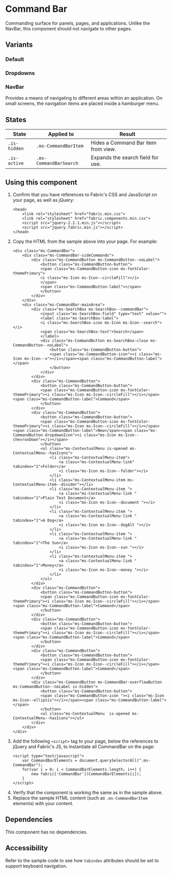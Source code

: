 # Command Bar
Commanding surface for panels, pages, and applications. Unlike the NavBar, this component should not navigate to other pages.

## Variants

### Default
<!---
{{> CommandBar props=CommandBarExampleModel.props}}
--->

### Dropdowns
<!---
{{> CommandBar props=CommandBarExampleModel.propsDropdown}}
--->

### NavBar
Provides a means of navigating to different areas within an application. On small screens, the navigation items are placed inside a hamburger menu.
<!---
{{> CommandBar props=CommandBarExampleModel.propsNavBar}}
--->

## States
State | Applied to | Result
 --- | --- | ---
`.is-hidden` | `.ms-CommandBarItem` | Hides a Command Bar item from view.
`.is-active` | `.ms-CommandBarSearch` | Expands the search field for use.

## Using this component
1. Confirm that you have references to Fabric's CSS and JavaScript on your page, as well as jQuery:
    ```
    <head>
        <link rel="stylesheet" href="fabric.min.css">
        <link rel="stylesheet" href="fabric.components.min.css">
        <script src="jquery-2.2.1.min.js"></script>
        <script src="jquery.fabric.min.js"></script>
    </head>
    ```
2. Copy the HTML from the sample above into your page. For example:
    ```
    <div class="ms-CommandBar">
        <div class="ms-CommandBar-sideCommands">
            <div class="ms-CommandButton ms-CommandButton--noLabel">
                <button class="ms-CommandButton-button">
                <span class="ms-CommandButton-icon ms-fontColor-themePrimary">
                <i class="ms-Icon ms-Icon--circleFill"></i>
                </span>
                <span class="ms-CommandButton-label"></span> 
                </button>
            </div>
        </div>
        <div class="ms-CommandBar-mainArea">
            <div class="ms-SearchBox ms-SearchBox--commandBar">
                <input class="ms-SearchBox-field" type="text" value="">
                <label class="ms-SearchBox-label">
                <i class="ms-SearchBox-icon ms-Icon ms-Icon--search"></i>
                <span class="ms-SearchBox-text">Search</span>
                </label>
                <div class="ms-CommandButton ms-SearchBox-close ms-CommandButton--noLabel">
                    <button class="ms-CommandButton-button">
                    <span class="ms-CommandButton-icon"><i class="ms-Icon ms-Icon--x"></i></span><span class="ms-CommandButton-label"></span> 
                    </button>
                </div>
            </div>
            <div class="ms-CommandButton">
                <button class="ms-CommandButton-button">
                <span class="ms-CommandButton-icon ms-fontColor-themePrimary"><i class="ms-Icon ms-Icon--circleFill"></i></span><span class="ms-CommandButton-label">Command</span> 
                </button>
            </div>
            <div class="ms-CommandButton">
                <button class="ms-CommandButton-button">
                <span class="ms-CommandButton-icon ms-fontColor-themePrimary"><i class="ms-Icon ms-Icon--circleFill"></i></span><span class="ms-CommandButton-label">New</span><span class="ms-CommandButton-dropdownIcon"><i class="ms-Icon ms-Icon--chevronDown"></i></span>
                </button>
                <ul class="ms-ContextualMenu is-opened ms-ContextualMenu--hasIcons">
                    <li class="ms-ContextualMenu-item">
                        <a class="ms-ContextualMenu-link" tabindex="1">Folder</a>
                        <i class="ms-Icon ms-Icon--folder"></i>
                    </li>
                    <li class="ms-ContextualMenu-item ms-ContextualMenu-item--divider"></li>
                    <li class="ms-ContextualMenu-item ">
                        <a class="ms-ContextualMenu-link " tabindex="1">Plain Text Document</a>
                        <i class="ms-Icon ms-Icon--document "></i>
                    </li>
                    <li class="ms-ContextualMenu-item ">
                        <a class="ms-ContextualMenu-link " tabindex="1">A Dog</a>
                        <i class="ms-Icon ms-Icon--dogAlt "></i>
                    </li>
                    <li class="ms-ContextualMenu-item ">
                        <a class="ms-ContextualMenu-link " tabindex="1">The Sun</a>
                        <i class="ms-Icon ms-Icon--sun "></i>
                    </li>
                    <li class="ms-ContextualMenu-item ">
                        <a class="ms-ContextualMenu-link " tabindex="1">Money</a>
                        <i class="ms-Icon ms-Icon--money "></i>
                    </li>
                </ul>
            </div>
            <div class="ms-CommandButton">
                <button class="ms-CommandButton-button">
                <span class="ms-CommandButton-icon ms-fontColor-themePrimary"><i class="ms-Icon ms-Icon--circleFill"></i></span><span class="ms-CommandButton-label">Command</span> 
                </button>
            </div>
            <div class="ms-CommandButton">
                <button class="ms-CommandButton-button">
                <span class="ms-CommandButton-icon ms-fontColor-themePrimary"><i class="ms-Icon ms-Icon--circleFill"></i></span><span class="ms-CommandButton-label">Command</span> 
                </button>
            </div>
            <div class="ms-CommandButton">
                <button class="ms-CommandButton-button">
                <span class="ms-CommandButton-icon ms-fontColor-themePrimary"><i class="ms-Icon ms-Icon--circleFill"></i></span><span class="ms-CommandButton-label">Command</span> 
                </button>
            </div>
            <div class="ms-CommandButton ms-CommandBar-overflowButton ms-CommandButton--noLabel is-hidden">
                <button class="ms-CommandButton-button">
                <span class="ms-CommandButton-icon "><i class="ms-Icon ms-Icon--ellipsis"></i></span><span class="ms-CommandButton-label"></span> 
                </button>
                <ul class="ms-ContextualMenu  is-opened ms-ContextualMenu--hasIcons"></ul>
            </div>
        </div>
    </div>
    ```
3. Add the following `<script>` tag to your page, below the references to jQuery and Fabric's JS, to instantiate all CommandBar on the page:
    ```
    <script type="text/javascript">
        var CommandBarElements = document.querySelectorAll(".ms-CommandBar");
        for(var i = 0; i < CommandBarElements.length; i++) {
            new fabric['CommandBar'](CommandBarElements[i]);
        }
    </script>
    ```
4. Verify that the component is working the same as in the sample above.
5. Replace the sample HTML content (such as `.ms-CommandBarItem` elements) with your content.

## Dependencies
This component has no dependencies.

## Accessibility
Refer to the sample code to see how `tabindex` attributes should be set to support keyboard navigation.

<!---
{{> CommandBarExampleJS }}
--->
